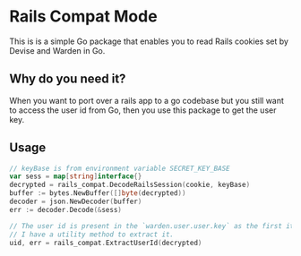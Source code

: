 # Rails Compat Mode

This is is a simple Go package that enables you to read Rails cookies set by
Devise and Warden in Go. 

## Why do you need it?

When you want to port over a rails app to a go codebase but you still want to
access the user id from Go, then you use this package to get the user key.

## Usage


```go
// keyBase is from environment variable SECRET_KEY_BASE
var sess = map[string]interface{}
decrypted = rails_compat.DecodeRailsSession(cookie, keyBase)
buffer := bytes.NewBuffer([]byte(decrypted))
decoder = json.NewDecoder(buffer)
err := decoder.Decode(&sess)

// The user id is present in the `warden.user.user.key` as the first item of the first item in the array
// I have a utility method to extract it.
uid, err = rails_compat.ExtractUserId(decrypted)
```
